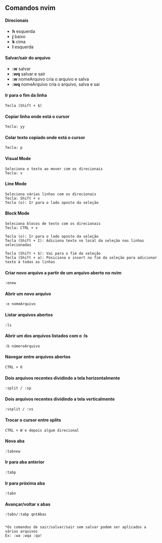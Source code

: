 ## Comandos nvim

#### Direcionais
- **h** esquerda
- **j** baixo
- **k** cima
- **l** esquerda

#### Salvar/sair do arquivo
- **:w** salvar
- **:wq** salvar e sair
- **:w** nomeArquivo cria o arquivo e salva
- **:wq** nomeArquivo cria o arquivo, salva e sai

#### Ir para o fim da linha
    Tecla (Shift + $)

#### Copiar linha onde está o cursor 
    Tecla: yy
    
#### Colar texto copiado onde está o cursor
    Tecla: p

#### Visual Mode 
    Seleciona o texto ao mover com os direcionais
    Tecla: v
    
#### Line Mode
    Seleciona várias linhas com os direcionais
    Tecla: Shift + v
    Tecla (o): Ir para o lado oposto da seleção

#### Block Mode
    Seleciona blocos de texto com os direcionais
    Tecla: CTRL + v
    
    Tecla (o): Ir para o lado oposto da seleção
    Tecla (Shift + I): Adiciona texto no local da seleção nas linhas selecionadas
    
    Tecla (Shift + $): Vai para o fim da seleção
    Tecla (Shift + a): Posiciona o insert no fim da seleção para adicionar texto à todas as linhas
    
#### Criar novo arquivo a partir de um arquivo aberto no nvim
    :enew
    
#### Abrir um novo arquivo
    :e nomeArquivo
    
#### Listar arquivos abertos
    :ls
    
#### Abrir um dos arquivos listados com o :ls
    :b númeroArquivo
    
#### Navegar entre arquivos abertos
    CTRL + 6
        
    
#### Dois arquivos recentes dividindo a tela horizontalmente
    :split / :sp   
    
#### Dois arquivos recentes dividindo a tela verticalmente
    :vsplit / :vs   
    

#### Trocar o cursor entre splits
    CTRL + W e depois algum direcional
    
    
#### Nova aba
    :tabnew
 
#### Ir para aba anterior
    :tabp
    
#### Ir para próxima aba
    :tabn

#### Avançar/voltar x abas
    :tabn/:tabp qntAbas
    

    *Os comandos de sair/salvar/sair sem salvar podem ser aplicados a vários arquivos
    Ex: :wa :wqa :qa!
    
    
    
    
    
    
    
    
    
    
    
    
    
    
    
    
    
    
    
    
    
    
    
    
